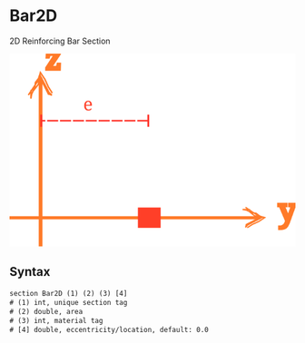 # Bar2D

2D Reinforcing Bar Section

![arrangement](PIC/Cell.svg)

## Syntax

```
section Bar2D (1) (2) (3) [4]
# (1) int, unique section tag
# (2) double, area
# (3) int, material tag
# [4] double, eccentricity/location, default: 0.0
```
